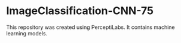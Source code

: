 # ImageClassification-CNN-75
This repository was created using PerceptiLabs. It contains machine learning models.
